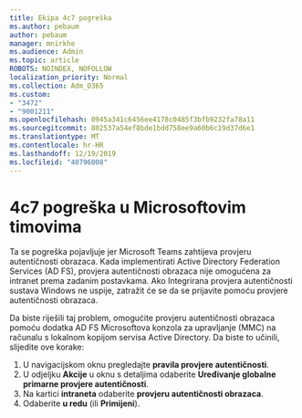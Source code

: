 ```yaml
---
title: Ekipa 4c7 pogreška
ms.author: pebaum
author: pebaum
manager: mnirkhe
ms.audience: Admin
ms.topic: article
ROBOTS: NOINDEX, NOFOLLOW
localization_priority: Normal
ms.collection: Adm_O365
ms.custom:
- "3472"
- "9001211"
ms.openlocfilehash: 0945a341c6456ee4178c0485f3bfb9232fa78a11
ms.sourcegitcommit: 802537a54ef8bde1bdd758ee9a60b6c19d37d6e1
ms.translationtype: MT
ms.contentlocale: hr-HR
ms.lasthandoff: 12/19/2019
ms.locfileid: "40796008"
---
```

# <a name="4c7-error-in-microsoft-teams"></a>4c7 pogreška u Microsoftovim timovima

Ta se pogreška pojavljuje jer Microsoft Teams zahtijeva provjeru autentičnosti obrazaca. Kada implementirati Active Directory Federation Services (AD FS), provjera autentičnosti obrazaca nije omogućena za intranet prema zadanim postavkama. Ako Integrirana provjera autentičnosti sustava Windows ne uspije, zatražit će se da se prijavite pomoću provjere autentičnosti obrazaca.

Da biste riješili taj problem, omogućite provjeru autentičnosti obrazaca pomoću dodatka AD FS Microsoftova konzola za upravljanje (MMC) na računalu s lokalnom kopijom servisa Active Directory. Da biste to učinili, slijedite ove korake: 

1. U navigacijskom oknu pregledajte **pravila provjere autentičnosti**.
2. U odjeljku **Akcije** u oknu s detaljima odaberite **Uređivanje globalne primarne provjere autentičnosti**.
3. Na kartici **intraneta** odaberite **provjeru autentičnosti obrazaca**.
4. Odaberite **u redu** (ili **Primijeni**).